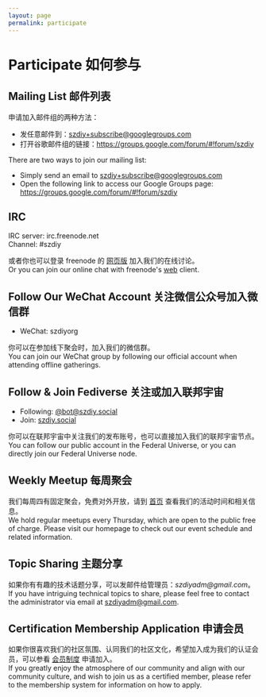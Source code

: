 ```yaml
---
layout: page
permalink: participate
---
```


# Participate 如何参与

## Mailing List 邮件列表

申请加入邮件组的两种方法：

* 发任意邮件到：szdiy+subscribe@googlegroups.com
* 打开谷歌邮件组的链接：<https://groups.google.com/forum/#!forum/szdiy>

There are two ways to join our mailing list:
* Simply send an email to szdiy+subscribe@googlegroups.com
* Open the following link to access our Google Groups page: https://groups.google.com/forum/#!forum/szdiy

## IRC

IRC server: irc.freenode.net  
Channel: #szdiy

或者你也可以登录 freenode 的 [网页版](https://webchat.freenode.net/?channels=szdiy) 加入我们的在线讨论。  
Or you can join our online chat with freenode's [web](https://webchat.freenode.net/?channels=szdiy) client.

## Follow Our WeChat Account 关注微信公众号加入微信群

* WeChat: szdiyorg

你可以在参加线下聚会时，加入我们的微信群。  
You can join our WeChat group by following our official account when attending offline gatherings.

## Follow & Join Fediverse 关注或加入联邦宇宙

* Following: [@bot@szdiy.social](https://szdiy.social/@bot)
* Join: [szdiy.social](https://szdiy.social/)

你可以在联邦宇宙中关注我们的发布账号，也可以直接加入我们的联邦宇宙节点。
You can follow our public account in the Federal Universe, or you can directly join our Federal Universe node.

## Weekly Meetup 每周聚会

我们每周四有固定聚会，免费对外开放，请到 [首页](/) 查看我们的活动时间和相关信息。  
We hold regular meetups every Thursday, which are open to the public free of charge. Please visit our homepage to check out our event schedule and related information.

## Topic Sharing 主题分享

如果你有有趣的技术话题分享，可以发邮件给管理员：_szdiyadm@gmail.com_。  
If you have intriguing technical topics to share, please feel free to contact the administrator via email at szdiyadm@gmail.com.

## Certification Membership Application 申请会员

如果你很喜欢我们的社区氛围、认同我们的社区文化，希望加入成为我们的认证会员，可以参看 [会员制度](/membership) 申请加入。  
If you greatly enjoy the atmosphere of our community and align with our community culture, and wish to join us as a certified member, please refer to the membership system for information on how to apply.
